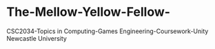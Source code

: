 # The-Mellow-Yellow-Fellow-
CSC2034-Topics in Computing-Games Engineering-Coursework-Unity  Newcastle University
